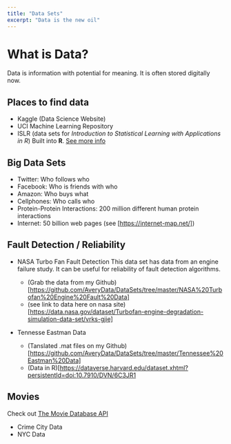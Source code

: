 ```yaml
---
title: "Data Sets"
excerpt: "Data is the new oil"
---
```


# What is Data?
Data is information with potential for meaning. It is often stored digitally now.  

## Places to find data
- Kaggle (Data Science Website)
- UCI Machine Learning Repository
- ISLR (data sets for *Introduction to Statistical Learning with Applications in R*) Built into **R**. [See more info](https://cran.r-project.org/web/packages/ISLR/ISLR.pdf)

## Big Data Sets

- Twitter: Who follows who
- Facebook: Who is friends with who
- Amazon: Who buys what
- Cellphones: Who calls who
- Protein-Protein Interactions: 200 million different human protein interactions
- Internet: 50 billion web pages (see [https://internet-map.net/])

## Fault Detection / Reliability
- NASA Turbo Fan Fault Detection
This data set has data from an engine failure study. It can be useful for reliability of fault detection algorithms.
  - (Grab the data from my Github) [https://github.com/AveryData/DataSets/tree/master/NASA%20Turbofan%20Engine%20Fault%20Data]
  - (see link to data here on nasa site)[https://data.nasa.gov/dataset/Turbofan-engine-degradation-simulation-data-set/vrks-gjie]

- Tennesse Eastman Data
  - (Tanslated .mat files on my Github)[https://github.com/AveryData/DataSets/tree/master/Tennessee%20Eastman%20Data]
  - (Data in R)[https://dataverse.harvard.edu/dataset.xhtml?persistentId=doi:10.7910/DVN/6C3JR1



## Movies
Check out [The Movie Database API](https://developers.themoviedb.org/3/getting-started/introduction)


- Crime City Data
- NYC Data

